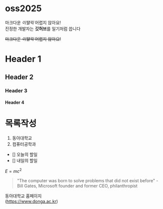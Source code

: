 # oss2025

마크다운 *이탤릭* 어렵지 않아요!  
진정한 개발자는 **깃허브**를 일기처럼 씁니다  

~~마크다운 *이탤릭* 어렵지 않아요!~~

# Header 1
## Header 2
### Header 3
#### Header 4

# 목록작성
1. 동아대학교
2. 컴퓨터공학과

- [] 오늘의 할일  
- [] 내일의 할일

$E=mc^2$

> "The computer was born to solve problems that did not exist before" - Bill Gates, Microsoft founder and former CEO, philanthropist

동아대학교 홈페이지  
(https://www.donga.ac.kr)
